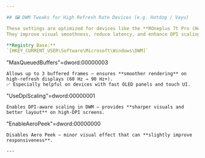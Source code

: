 ```yaml
---

## 🖼️ DWM Tweaks for High Refresh Rate Devices (e.g. Hotdog / Vayu)

These settings are optimized for devices like the **ROneplus 7t Pro (Hotdog)** and **Xiaomi Poco X3 Pro (Vayu)** running at **90 Hz or higher**.  
They improve visual smoothness, reduce latency, and enhance DPI scaling.

**Registry Base:**  
`[HKEY_CURRENT_USER\Software\Microsoft\Windows\DWM]`

```
"MaxQueuedBuffers"=dword:00000003
```
Allows up to 3 buffered frames – ensures **smoother rendering** on high-refresh displays (60 Hz → 90 Hz+).  
✅ Especially helpful on devices with fast OLED panels and touch UI.

```
"UseDpiScaling"=dword:00000001
```
Enables DPI-aware scaling in DWM – provides **sharper visuals and better layout** on high-DPI screens.

```
"EnableAeroPeek"=dword:00000000
```
Disables Aero Peek – minor visual effect that can **slightly improve responsiveness**.

---
```


